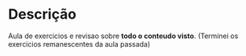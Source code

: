 # Descrição
Aula de exercicios e revisao sobre **todo o conteudo visto**.
(Terminei os exercicios remanescentes da aula passada)